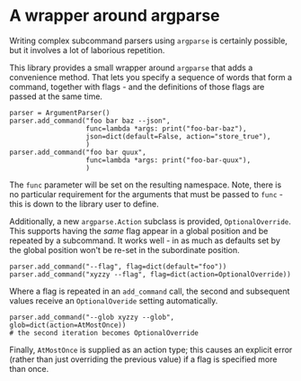 # A wrapper around argparse

Writing complex subcommand parsers using `argparse` is certainly possible, but it involves a lot
of laborious repetition.

This library provides a small wrapper around `argparse` that adds a convenience method. That
lets you specify a sequence of words that form a command, together with flags - and the
definitions of those flags are passed at the same time.

    parser = ArgumentParser()
    parser.add_command("foo bar baz --json",
                       func=lambda *args: print("foo-bar-baz"),
                       json=dict(default=False, action="store_true"),
                       )
    parser.add_command("foo bar quux",
                       func=lambda *args: print("foo-bar-quux"),
                       )

The `func` parameter will be set on the resulting namespace. Note, there is no particular requirement
for the arguments that must be passed to `func` - this is down to the library user to define.

Additionally, a new `argparse.Action` subclass is provided, `OptionalOverride`. This supports
having the *same* flag appear in a global position and be repeated by a subcommand. It works
well - in as much as defaults set by the global position won't be re-set in the subordinate
position.

    parser.add_command("--flag", flag=dict(default="foo"))
    parser.add_command("xyzzy --flag", flag=dict(action=OptionalOverride))

Where a flag is repeated in an `add_command` call, the second and subsequent values receive an
`OptionalOveride` setting automatically.

    parser.add_command("--glob xyzzy --glob", glob=dict(action=AtMostOnce))
    # the second iteration becomes OptionalOverride

Finally, `AtMostOnce` is supplied as an action type; this causes an explicit error (rather than
just overriding the previous value) if a flag is specified more than once.
